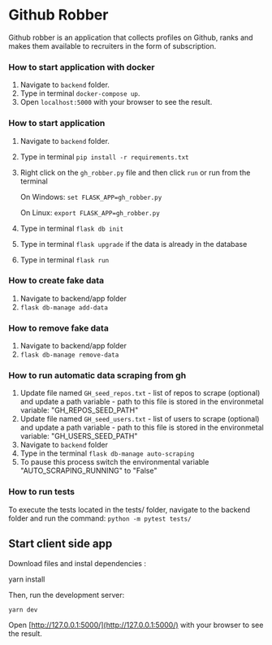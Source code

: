 # Github Robber

Github robber is an application that collects profiles on Github, ranks
and makes them available to recruiters in the form of subscription.

### How to start application with docker
1. Navigate to `backend` folder.
2. Type in terminal `docker-compose up`.
3. Open `localhost:5000` with your browser to see the result.

### How to start application

1. Navigate to `backend` folder.
2. Type in terminal `pip install -r requirements.txt`
3. Right click on the `gh_robber.py` file and then click `run` or run from the terminal
   
   On Windows: `set FLASK_APP=gh_robber.py`

   On Linux: `export FLASK_APP=gh_robber.py`

5. Type in terminal `flask db init`
6. Type in terminal `flask upgrade` if the data is already in the database
7. Type in terminal `flask run`

### How to create fake data

1. Navigate to backend/app folder
1. `flask db-manage add-data`

### How to remove fake data

1. Navigate to backend/app folder
1. `flask db-manage remove-data`

### How to run automatic data scraping from gh

1. Update file named `GH_seed_repos.txt` - list of repos to scrape (optional) and update a
   path variable - path to this file is stored in the environmetal variable: "GH_REPOS_SEED_PATH"
2. Update file named `GH_seed_users.txt` - list of users to scrape (optional) and update a
   path variable - path to this file is stored in the environmetal variable: "GH_USERS_SEED_PATH"
3. Navigate to `backend` folder
4. Type in the terminal `flask db-manage auto-scraping`
5. To pause this process switch the environmental variable "AUTO_SCRAPING_RUNNING" to "False"

### How to run tests

To execute the tests located in the tests/ folder, navigate to the backend folder and run the command:
`python -m pytest tests/`

## Start client side app

Download files and instal dependencies :

yarn install

Then, run the development server:

```bash
yarn dev
```

Open [http://127.0.0.1:5000/](http://127.0.0.1:5000/) with your browser to see the result.
